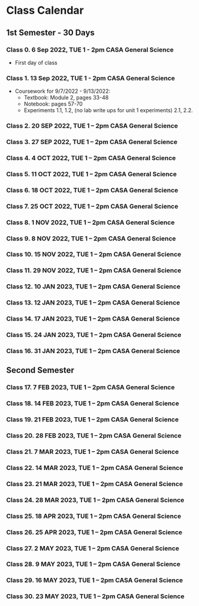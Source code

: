 # Class Calendar

## 1st Semester - 30 Days

### Class 0. 6 Sep 2022, TUE 1 - 2pm CASA General Science

- First day of class

### Class 1. 13 Sep 2022, TUE 1 - 2pm CASA General Science

- Coursework for 9/7/2022 - 9/13/2022:
    - Textbook: Module 2, pages 33-48
    - Notebook: pages 57-70
    - Experiments 1.1, 1.2, (no lab write ups for unit 1 experiments) 2.1, 2.2.

### Class 2. 20 SEP 2022, TUE 1 – 2pm CASA General Science

### Class 3. 27 SEP 2022, TUE 1 – 2pm CASA General Science

### Class 4. 4 OCT 2022, TUE 1 – 2pm CASA General Science

### Class 5. 11 OCT 2022, TUE 1 – 2pm CASA General Science

### Class 6. 18 OCT 2022, TUE 1 – 2pm CASA General Science

### Class 7. 25 OCT 2022, TUE 1 – 2pm CASA General Science

### Class 8. 1 NOV 2022, TUE 1 – 2pm CASA General Science

### Class 9. 8 NOV 2022, TUE 1 – 2pm CASA General Science

### Class 10. 15 NOV 2022, TUE 1 – 2pm CASA General Science

### Class 11. 29 NOV 2022, TUE 1 – 2pm CASA General Science

### Class 12. 10 JAN 2023, TUE 1 – 2pm CASA General Science

### Class 13. 12 JAN 2023, TUE 1 – 2pm CASA General Science

### Class 14. 17 JAN 2023, TUE 1 – 2pm CASA General Science

### Class 15. 24 JAN 2023, TUE 1 – 2pm CASA General Science

### Class 16. 31 JAN 2023, TUE 1 – 2pm CASA General Science

## Second Semester

### Class 17. 7 FEB 2023, TUE 1 – 2pm CASA General Science

### Class 18. 14 FEB 2023, TUE 1 – 2pm CASA General Science

### Class 19. 21 FEB 2023, TUE 1 – 2pm CASA General Science

### Class 20. 28 FEB 2023, TUE 1 – 2pm CASA General Science

### Class 21. 7 MAR 2023, TUE 1 – 2pm CASA General Science

### Class 22. 14 MAR 2023, TUE 1 – 2pm CASA General Science

### Class 23. 21 MAR 2023, TUE 1 – 2pm CASA General Science

### Class 24. 28 MAR 2023, TUE 1 – 2pm CASA General Science

### Class 25. 18 APR 2023, TUE 1 – 2pm CASA General Science

### Class 26. 25 APR 2023, TUE 1 – 2pm CASA General Science

### Class 27. 2 MAY 2023, TUE 1 – 2pm CASA General Science

### Class 28. 9 MAY 2023, TUE 1 – 2pm CASA General Science

### Class 29. 16 MAY 2023, TUE 1 – 2pm CASA General Science

### Class 30. 23 MAY 2023, TUE 1 – 2pm CASA General Science
